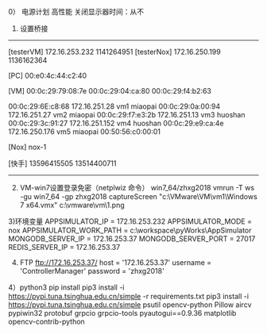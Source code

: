 0） 电源计划 
 高性能
 关闭显示器时间：从不

1) 设置桥接
-----------------------------------------
[testerVM]    172.16.253.232    1141264951
[testerNox]   172.16.250.199    1136162364

[PC]
00:e0:4c:44:c2:40

[VM]
00:0c:29:79:08:7e
00:0c:29:04:ca:80
00:0c:29:f4:b2:63

00:0c:29:6E:c8:68   172.16.251.28   vm1     miaopai
00:0c:29:0a:00:94   172.16.251.27   vm2     miaopai
00:0c:29:f7:e3:2b   172.16.251.13   vm3     huoshan
00:0c:29:3c:91:27   172.16.251.152  vm4     huoshan
00:0c:29:e9:ca:4e   172.16.250.176  vm5     miaopai
00:50:56:c0:00:01

[Nox]
nox-1 

[快手]
13596415505
13514400711

------------------------------------------

2) VM-win7设置登录免密（netplwiz 命令）
win7_64/zhxg2018
vmrun -T ws -gu win7_64 -gp zhxg2018 captureScreen "c:\VMware\VM\vm1\Windows 7 x64.vmx" c:\vmware\vm\1.png

3)环境变量
APPSIMULATOR_IP = 172.16.253.232
APPSIMULATOR_MODE = nox
APPSIMULATOR_WORK_PATH = c:\workspace\pyWorks\AppSimulator
MONGODB_SERVER_IP = 172.16.253.37
MONGODB_SERVER_PORT = 27017
REDIS_SERVER_IP = 172.16.253.37

4) FTP  ftp://172.16.253.37/
    host = '172.16.253.37'
    username = 'ControllerManager'
    password = 'zhxg2018'
    
4）python3 pip install
pip3 install -i https://pypi.tuna.tsinghua.edu.cn/simple -r requirements.txt
pip3 install -i https://pypi.tuna.tsinghua.edu.cn/simple psutil opencv-python Pillow aircv pypiwin32 protobuf grpcio grpcio-tools pyautogui==0.9.36 matplotlib opencv-contrib-python